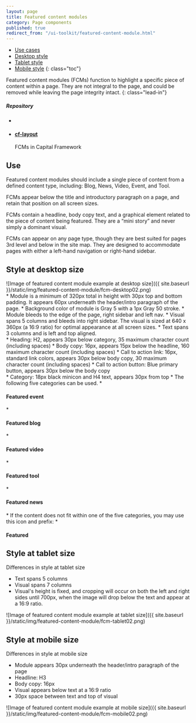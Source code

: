 ```yaml
---
layout: page
title: Featured content modules
category: Page components
published: true
redirect_from: "/ui-toolkit/featured-content-module.html"
---
```


- [Use cases](#use)
- [Desktop style](#desktop)
- [Tablet style](#tablet)
- [Mobile style](#mobile)
{: class="toc"}

<div class="content-50 content-first">

Featured content modules (FCMs) function to highlight a specific piece of content within a page. They are not integral to the page, and could be removed while leaving the page integrity intact.
{: class="lead-in"}

</div>

<div class="content-50 content-last">
  <h5 class="repo-list-header">Repository</h5>
  <ul class="repo-list">
    <li>
      <span class="cf-icon cf-icon-github"></span>
    </li>
    <li>
      <a href="https://github.com/cfpb/capital-framework/blob/canary/src/cf-layout/src/organisms/featured-content-module.less">
        <h4>cf-layout</h4>
      </a>
      <p>FCMs in Capital Framework</p>
    </li>
  </ul>
</div>


## Use

<div class="content-67 content-first">

Featured content modules should include a single piece of content from a defined content type, including: Blog, News, Video, Event, and Tool.

FCMs appear below the title and introductory paragraph on a page, and retain that position on all screen sizes.

FCMs contain a headline, body copy text, and a graphical element related to the piece of content being featured. They are a “mini story” and never simply a dominant visual.

FCMs can appear on any page type, though they are best suited for pages 3rd level and below in the site map. They are designed to accommodate pages with either a left-hand navigation or right-hand sidebar.

</div>

<div class="content-33 content-last"></div>

## Style at desktop size

<div>
![Image of featured content module example at desktop size]({{ site.baseurl }}/static/img/featured-content-module/fcm-desktop02.png)
</div>

<div class="content-33 content-first">
* Module is a minimum of 320px total in height with 30px top and bottom padding. It appears 60px underneath the header/intro paragraph of the page.
* Background color of module is Gray 5 with a 1px Gray 50 stroke.
* Module bleeds to the edge of the page, right sidebar and left nav.
* Visual spans 5 columns and bleeds into right sidebar. The visual is sized at 640 x 360px (a 16:9 ratio) for optimal appearance at all screen sizes.
* Text spans 3 columns and is left and top aligned.
</div>

<div class="content-33">
* Heading: H2, appears 30px below category, 35 maximum character count (including spaces)
* Body copy: 16px, appears 15px below the headline, 160 maximum character count (including spaces)
* Call to action link: 16px, standard link colors, appears 30px below body copy, 30 maximum character count (including spaces)
* Call to action button: Blue primary button, appears 30px below the body copy
</div>

<div class="content-33 content-last">
* Category: 18px black minicon and H4 text, appears 30px from top
* The following five categories can be used.
* <h4 class="cf-icon cf-icon-date"> Featured event</h4>
* <h4 class="cf-icon cf-icon-settings"> Featured blog</h4>
* <h4 class="cf-icon cf-icon-play-round"> Featured video</h4>
* <h4 class="cf-icon cf-icon-speech-bubble"> Featured tool</h4>
* <h4 class="cf-icon cf-icon-newspaper"> Featured news</h4>
* If the content does not fit within one of the five categories, you may use this icon and prefix:
* <h4 class="cf-icon cf-icon-favorite"> Featured </h4>
</div>

## Style at tablet size

<div class="content-33 content-first">

Differences in style at tablet size

* Text spans 5 columns
* Visual spans 7 columns
* Visual's height is fixed, and cropping will occur on both the left and right sides until 700px, when the image will drop below the text and appear at a 16:9 ratio.


</div>

<div class="content-67 content-last">

![Image of featured content module example at tablet size]({{ site.baseurl }}/static/img/featured-content-module/fcm-tablet02.png)

</div>


## Style at mobile size

<div class="content-33 content-first">

Differences in style at mobile size

* Module appears 30px underneath the header/intro paragraph of the page
* Headline: H3
* Body copy: 16px
* Visual appears below text at a 16:9 ratio
* 30px space between text and top of visual


</div>

<div class="content-33">

![Image of featured content module example at mobile size]({{ site.baseurl }}/static/img/featured-content-module/fcm-mobile02.png)

</div>




